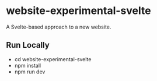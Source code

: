 # website-experimental-svelte

A Svelte-based approach to a new website.

## Run Locally
* cd website-experimental-svelte
* npm install
* npm run dev